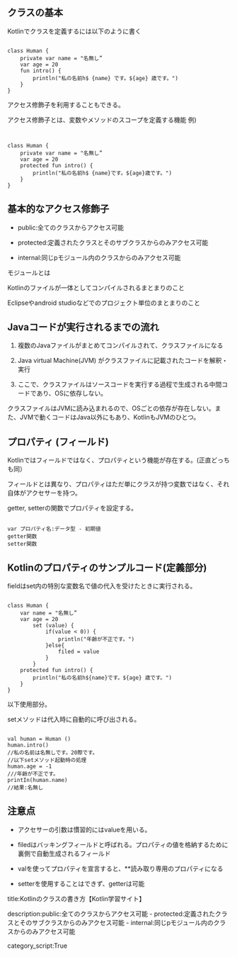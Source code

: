 




## クラスの基本 

Kotlinでクラスを定義するには以下のように書く

<pre><code> 
class Human {
    private var name = "名無し” 
    var age = 20
    fun intro() {
        println("私の名前h$ {name} です。${age} 歳です。")
    }
}
</code></pre>

アクセス修飾子を利用することもできる。 

アクセス修飾子とは、変数やメソッドのスコープを定義する機能 例) 

<pre><code> 

class Human {
    private var name = "名無し” 
    var age = 20
    protected fun intro() {
        println("私の名前h$ {name}です。${age}歳です。")
    }
}
</code></pre>



## 基本的なアクセス修飾子 

- public:全てのクラスからアクセス可能 

- protected:定義されたクラスとそのサブクラスからのみアクセス可能 

- internal:同じpモジュール内のクラスからのみアクセス可能

モジュールとは



Kotlinのファイルが一体としてコンパイルされるまとまりのこと 

Eclipseやandroid studioなどでのプロジェクト単位のまとまりのこと


## Javaコードが実行されるまでの流れ 

1. 複数のJavaファイルがまとめてコンパイルされて、クラスファイルになる 

2. Java virtual Machine(JVM) がクラスファイルに記載されたコードを解釈・実行 

3. ここで、クラスファイルはソースコードを実行する過程で生成される中間コードであり、OSに依存しない。

クラスファイルはJVMに読み込まれるので、OSごとの依存が存在しない。また、JVMで動くコードはJava以外にもあり、KotlinもJVMのひとつ。

## プロパティ (フィールド) 

Kotlinではフィールドではなく、プロパティという機能が存在する。(正直どっちも同）

フィールドとは異なり、プロパティはただ単にクラスが持つ変数ではなく、それ自体がアクセサーを持つ。

getter, setterの関数でプロパティを設定する。

<pre><code> 
var プロパティ名:データ型 - 初期値
getter関数
setter関数 
</code></pre>


## Kotlinのプロパティのサンプルコード(定義部分) 

fieldはset内の特別な変数名で値の代入を受けたときに実行される。

<pre><code> 
class Human {
    var name = "名無し” 
    var age = 20 
        set (value) { 
            if(value < 0)) {
                println("年齢が不正です。") 
            }else{
                filed = value
            }
        }
    protected fun intro() {
        println("私の名前h${name}です。${age} 歳です。")
    }
}
</code></pre> 

以下使用部分。 

setメソッドは代入時に自動的に呼び出される。 

<pre><code> 
val human = Human () 
human.intro() 
//私の名前は名無しです。20際です。 
//以下setメソッド起動時の処理 
human.age = -1 
///年齢が不正です。
printIn(human.name) 
//結果:名無し 
</code></pre>


## 注意点

- アクセサーの引数は慣習的にはvalueを用いる。

- filedはバッキングフィールドと呼ばれる。プロパティの値を格納するために裏側で自動生成されるフィールド
 
- valを使ってプロパティを宣言すると、**読み取り専用のプロパティになる 

- setterを使用することはできず、getterは可能


title:Kotlinのクラスの書き方【Kotlin学習サイト】


description:public:全てのクラスからアクセス可能 - protected:定義されたクラスとそのサブクラスからのみアクセス可能 - internal:同じpモジュール内のクラスからのみアクセス可能

category_script:True


